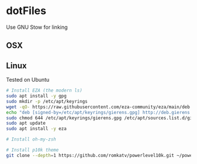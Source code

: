 # dotFiles

Use GNU Stow for linking

## OSX

## Linux

Tested on Ubuntu

```bash
# Install EZA (the modern ls)
sudo apt install -y gpg
sudo mkdir -p /etc/apt/keyrings
wget -qO- https://raw.githubusercontent.com/eza-community/eza/main/deb.asc | sudo gpg --dearmor -o /etc/apt/keyrings/gierens.gpg
echo "deb [signed-by=/etc/apt/keyrings/gierens.gpg] http://deb.gierens.de stable main" | sudo tee /etc/apt/sources.list.d/gierens.list
sudo chmod 644 /etc/apt/keyrings/gierens.gpg /etc/apt/sources.list.d/gierens.list
sudo apt update
sudo apt install -y eza
```

```bash
# Install oh-my-zsh
```

```bash
# Install p10k theme
git clone --depth=1 https://github.com/romkatv/powerlevel10k.git ~/powerlevel10k
```
